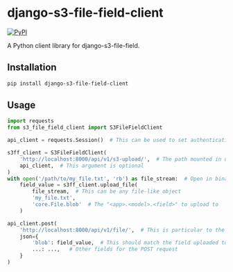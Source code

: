 # django-s3-file-field-client
[![PyPI](https://img.shields.io/pypi/v/django-s3-file-field-client)](https://pypi.org/project/django-s3-file-field-client/)

A Python client library for django-s3-file-field.

## Installation
```bash
pip install django-s3-file-field-client
```

## Usage
```python
import requests
from s3_file_field_client import S3FileFieldClient

api_client = requests.Session()  # This can be used to set authentication headers, etc.

s3ff_client = S3FileFieldClient(
    'http://localhost:8000/api/v1/s3-upload/',  # The path mounted in urlpatterns
    api_client,  # This argument is optional
)
with open('/path/to/my_file.txt', 'rb') as file_stream:  # Open in binary mode
    field_value = s3ff_client.upload_file(
        file_stream,  # This can be any file-like object
        'my_file.txt',
        'core.File.blob'  # The "<app>.<model>.<field>" to upload to
    )

api_client.post(
    'http://localhost:8000/api/v1/file/',  # This is particular to the application
    json={
        'blob': field_value,  # This should match the field uploaded to (e.g. 'core.File.blob')
        ...: ...,   # Other fields for the POST request 
    }
)
```
